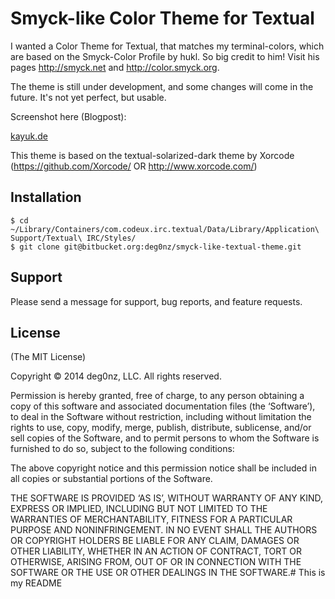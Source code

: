 # Smyck-like Color Theme for Textual

I wanted a Color Theme for Textual, that matches my terminal-colors, which are based on the Smyck-Color Profile by hukl.
So big credit to him! Visit his pages http://smyck.net and http://color.smyck.org.

The theme is still under development, and some changes will come in the future. It's not yet perfect, but usable.

Screenshot here (Blogpost):

[kayuk.de](http://kayuk.de/blog/2014/01/textual-theme-with-smyck-colors/)

This theme is based on the textual-solarized-dark theme by Xorcode
(https://github.com/Xorcode/ OR http://www.xorcode.com/)

## Installation

    $ cd ~/Library/Containers/com.codeux.irc.textual/Data/Library/Application\ Support/Textual\ IRC/Styles/
    $ git clone git@bitbucket.org:deg0nz/smyck-like-textual-theme.git

## Support

Please send a message for support, bug reports, and feature requests.

## License

(The MIT License)

Copyright © 2014 deg0nz, LLC. All rights reserved.

Permission is hereby granted, free of charge, to any person obtaining a copy of this software and associated documentation files (the ‘Software’), to deal in the Software without restriction, including without limitation the rights to use, copy, modify, merge, publish, distribute, sublicense, and/or sell copies of the Software, and to permit persons to whom the Software is furnished to do so, subject to the following conditions:

The above copyright notice and this permission notice shall be included in all copies or substantial portions of the Software.

THE SOFTWARE IS PROVIDED ‘AS IS’, WITHOUT WARRANTY OF ANY KIND, EXPRESS OR IMPLIED, INCLUDING BUT NOT LIMITED TO THE WARRANTIES OF MERCHANTABILITY, FITNESS FOR A PARTICULAR PURPOSE AND NONINFRINGEMENT. IN NO EVENT SHALL THE AUTHORS OR COPYRIGHT HOLDERS BE LIABLE FOR ANY CLAIM, DAMAGES OR OTHER LIABILITY, WHETHER IN AN ACTION OF CONTRACT, TORT OR OTHERWISE, ARISING FROM, OUT OF OR IN CONNECTION WITH THE SOFTWARE OR THE USE OR OTHER DEALINGS IN THE SOFTWARE.# This is my README

